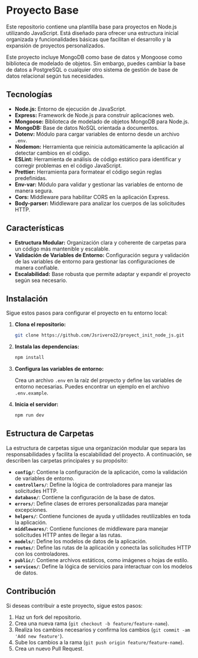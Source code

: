 # Proyecto Base

Este repositorio contiene una plantilla base para proyectos en Node.js utilizando JavaScript. Está diseñado para ofrecer una estructura inicial organizada y funcionalidades básicas que facilitan el desarrollo y la expansión de proyectos personalizados.

Este proyecto incluye MongoDB como base de datos y Mongoose como biblioteca de modelado de objetos. Sin embargo, puedes cambiar la base de datos a PostgreSQL o cualquier otro sistema de gestión de base de datos relacional según tus necesidades.

## Tecnologías

- **Node.js:** Entorno de ejecución de JavaScript.
- **Express:** Framework de Node.js para construir aplicaciones web.
- **Mongoose:** Biblioteca de modelado de objetos MongoDB para Node.js.
- **MongoDB:** Base de datos NoSQL orientada a documentos.
- **Dotenv:** Módulo para cargar variables de entorno desde un archivo `.env`.
- **Nodemon:** Herramienta que reinicia automáticamente la aplicación al detectar cambios en el código.
- **ESLint:** Herramienta de análisis de código estático para identificar y corregir problemas en el código JavaScript.
- **Prettier:** Herramienta para formatear el código según reglas predefinidas.
- **Env-var:** Módulo para validar y gestionar las variables de entorno de manera segura.
- **Cors:** Middleware para habilitar CORS en la aplicación Express.
- **Body-parser:** Middleware para analizar los cuerpos de las solicitudes HTTP.


## Características

- **Estructura Modular:** Organización clara y coherente de carpetas para un código más mantenible y escalable.
- **Validación de Variables de Entorno:** Configuración segura y validación de las variables de entorno para gestionar las configuraciones de manera confiable.
- **Escalabilidad:** Base robusta que permite adaptar y expandir el proyecto según sea necesario.

## Instalación

Sigue estos pasos para configurar el proyecto en tu entorno local:

1. **Clona el repositorio:**

   ```bash
   git clone https://github.com/Jsrivero22/proyect_init_node_js.git


2. **Instala las dependencias:**

   ```bash
   npm install

3. **Configura las variables de entorno:**

   Crea un archivo `.env` en la raíz del proyecto y define las variables de entorno necesarias. Puedes encontrar un ejemplo en el archivo `.env.example`.

4. **Inicia el servidor:**

   ```bash
   npm run dev

## Estructura de Carpetas

La estructura de carpetas sigue una organización modular que separa las responsabilidades y facilita la escalabilidad del proyecto. A continuación, se describen las carpetas principales y su propósito:

- **`config/`**: Contiene la configuración de la aplicación, como la validación de variables de entorno.
- **`controllers/`**: Define la lógica de controladores para manejar las solicitudes HTTP.
- **`database/`**: Contiene la configuración de la base de datos.
- **`errors/`**: Define clases de errores personalizadas para manejar excepciones.
- **`helpers/`**: Contiene funciones de ayuda y utilidades reutilizables en toda la aplicación.
- **`middlewares/`**: Contiene funciones de middleware para manejar solicitudes HTTP antes de llegar a las rutas.
- **`models/`**: Define los modelos de datos de la aplicación.
- **`routes/`**: Define las rutas de la aplicación y conecta las solicitudes HTTP con los controladores.
- **`public/`**: Contiene archivos estáticos, como imágenes o hojas de estilo.
- **`services/`**: Define la lógica de servicios para interactuar con los modelos de datos.

## Contribución

Si deseas contribuir a este proyecto, sigue estos pasos:

1. Haz un fork del repositorio.
2. Crea una nueva rama (`git checkout -b feature/feature-name`).
3. Realiza los cambios necesarios y confirma los cambios (`git commit -am 'Add new feature'`).
4. Sube los cambios a la rama (`git push origin feature/feature-name`).
5. Crea un nuevo Pull Request.
